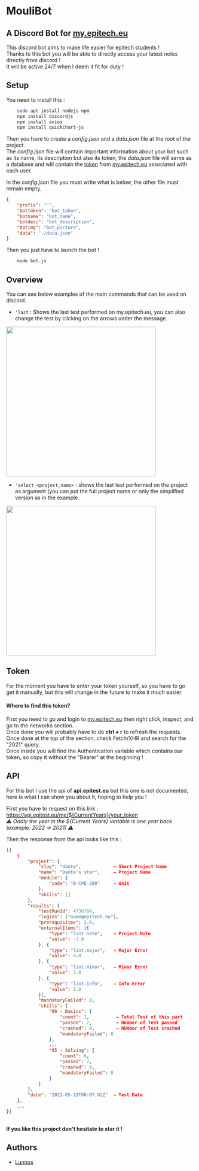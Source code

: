 
# MouliBot

## A Discord Bot for [my.epitech.eu](https://my.epitech.eu/)

This discord bot aims to make life easier for epitech students !<br/>Thanks to this bot you will be able to directly access your latest notes directly from discord !<br/>
It will be active 24/7 when I deem it fit for duty !
## Setup

You need to install this :
 

```bash
    sudo apt install nodejs npm
    npm install discordjs
    npm install axios
    npm install quickchart-js
```

Then you have to create a *config.json* and a *data.json* file at the root of the project.<br/>
The *config.json* file will contain important information about your bot such as its name, its description but also its token, the *data.json* file will serve as a database and will contain the <a href="#token">token<a/> from [my.epitech.eu](https://my.epitech.eu/) associated with each user.

In the *config.json* file you must write what is below, the other file must remain empty.

```json
{
    "prefix": "'",
    "bottoken": "bot_token",
    "botname": "bot_name",
    "botdesc": "bot_description",
    "botimg": "bot_picture",
    "data": "./data.json"
}
```
Then you just have to launch the bot !

```bash
    node bot.js
```
 
## Overview
 
You can see below examples of the main commands that can be used on discord.
 
 - `'last` : Shows the last test performed on my.epitech.eu, you can also change the test by clicking on the arrows under the message.
 
<a href="https://zupimages.net/viewer.php?id=22/23/frwn.png"><img src="https://zupimages.net/up/22/23/frwn.png" alt="" height="400"/></a>
 
 - `'select <project_name>` : shows the last test performed on the project as argument (you can put the full project name or only the simplified version as in the example.
 
 <a href="https://zupimages.net/viewer.php?id=22/23/qqou.png"><img src="https://zupimages.net/up/22/23/qqou.png" alt="" height="400"/></a>

## Token

For the moment you have to enter your token yourself, so you have to go get it manually, but this will change in the future to make it much easier

#### Where to find this token?

First you need to go and login to [my.epitech.eu](https://my.epitech.eu/) then right click, inspect, and go to the networks section.<br/>Once done you will probably have to do **ctrl + r** to refresh the requests. Once done at the top of the section, check Fetch/XHR and search for the "2021" query.<br/>Once inside you will find the Authentication variable which contains our token, so copy it without the "Bearer" at the beginning !
## API

For this bot I use the api of **api.epitest.eu** but this one is not documented, here is what I can show you about it, hoping to help you !

First you have to request on this link : https://api.epitest.eu/me/${CurrentYears}/your_token<br/>
*⚠️ Oddly the year in the ${Current Years} variable is one year back (example: 2022 => 2021) ⚠️*

Then the response from the api looks like this :

```json
[{
    {
        "project": {
            "slug": "dante",            → Short Project Name
            "name": "Dante's star",     → Project Name
            "module": {
                "code": "B-CPE-200"     → Unit
            },
            "skills": []
        },
        "results": {
            "testRunId": 4736784,
            "logins": ["name@epitech.eu"],
            "prerequisites": 2.0,
            "externalItems": [{
                "type": "lint.note",    → Project Note
                "value": -3.0
            }, {
                "type": "lint.major",   → Major Error
                "value": 0.0
            }, {
                "type": "lint.minor",   → Minor Error
                "value": 3.0
            }, {
                "type": "lint.info",    → Info Error
                "value": 3.0
            }],
            "mandatoryFailed": 0,
            "skills": {
                "00 - Basics": {
                    "count": 2,          → Total Test of this part
                    "passed": 2,         → Number of Test passed
                    "crashed": 0,        → NUmber of Test crashed
                    "mandatoryFailed": 0
                },
                ...
                "05 - Solving": {
                    "count": 6,
                    "passed": 2,
                    "crashed": 0,
                    "mandatoryFailed": 0
                }
            }
        },
        "date": "2022-05-19T08:07:02Z"  → Test Date
    },
    ...
}]
    
```

**If you like this project don't hesitate to star it !**
## Authors

- [Lunnos](https://www.github.com/LunnosMp4)

